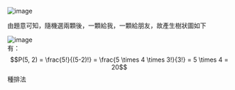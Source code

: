 ![image](https://github.com/user-attachments/assets/c0b0bff3-842b-481a-96f1-6c14552613e1)

由題意可知，隨機選兩顆後，一顆給我，一顆給朋友，故產生樹狀圖如下

![image](https://github.com/user-attachments/assets/64b976b0-53a6-49a2-b02c-ff70085e7869)  
有：  
$$P(5, 2) = \frac{5!}{(5-2)!} = \frac{5 \times 4 \times 3!}{3!} = 5 \times 4 = 20$$  種排法
